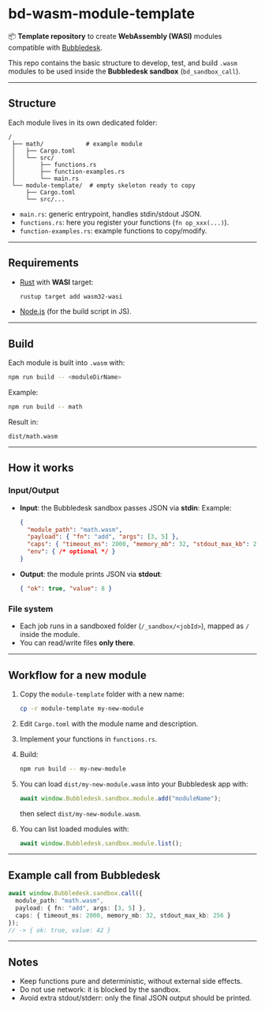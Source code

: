 # bd-wasm-module-template

📦 **Template repository** to create **WebAssembly (WASI)** modules compatible with [Bubbledesk](https://bubbledesk.app).

This repo contains the basic structure to develop, test, and build `.wasm` modules to be used inside the **Bubbledesk sandbox** (`bd_sandbox_call`).

---

## Structure

Each module lives in its own dedicated folder:

```
/
 ├── math/            # example module
 │   ├── Cargo.toml
 │   └── src/
 │       ├── functions.rs
 │       ├── function-examples.rs
 │       └── main.rs
 └── module-template/  # empty skeleton ready to copy
     ├── Cargo.toml
     └── src/...
```

- `main.rs`: generic entrypoint, handles stdin/stdout JSON.  
- `functions.rs`: here you register your functions (`fn op_xxx(...)`).  
- `function-examples.rs`: example functions to copy/modify.  

---

## Requirements

- [Rust](https://www.rust-lang.org/) with **WASI** target:
  ```bash
  rustup target add wasm32-wasi
  ```
- [Node.js](https://nodejs.org/) (for the build script in JS).

---

## Build

Each module is built into `.wasm` with:

```bash
npm run build -- <moduleDirName>
```

Example:

```bash
npm run build -- math
```

Result in:

```
dist/math.wasm
```

---

## How it works

### Input/Output

- **Input**: the Bubbledesk sandbox passes JSON via **stdin**:
  Example:
  ```json
  {
    "module_path": "math.wasm",
    "payload": { "fn": "add", "args": [3, 5] },
    "caps": { "timeout_ms": 2000, "memory_mb": 32, "stdout_max_kb": 256 },
    "env": { /* optional */ }
  }
  ```
- **Output**: the module prints JSON via **stdout**:
  ```json
  { "ok": true, "value": 8 }
  ```

### File system

- Each job runs in a sandboxed folder (`/_sandbox/<jobId>`), mapped as `/` inside the module.  
- You can read/write files **only there**.

---

## Workflow for a new module

1. Copy the `module-template` folder with a new name:
    ```bash
    cp -r module-template my-new-module
    ```
2. Edit `Cargo.toml` with the module name and description.
3. Implement your functions in `functions.rs`.
4. Build:
    ```bash
    npm run build -- my-new-module
    ```
5. You can load `dist/my-new-module.wasm` into your Bubbledesk app with:
    ```ts
    await window.Bubbledesk.sandbox.module.add("moduleName");
    ```
    then select `dist/my-new-module.wasm`.

6. You can list loaded modules with:

    ```ts
    await window.Bubbledesk.sandbox.module.list();
    ```
---

## Example call from Bubbledesk

```ts
await window.Bubbledesk.sandbox.call({
  module_path: "math.wasm",
  payload: { fn: "add", args: [3, 5] },
  caps: { timeout_ms: 2000, memory_mb: 32, stdout_max_kb: 256 }
});
// -> { ok: true, value: 42 }
```

---

## Notes

- Keep functions pure and deterministic, without external side effects.
- Do not use network: it is blocked by the sandbox.
- Avoid extra stdout/stderr: only the final JSON output should be printed.
